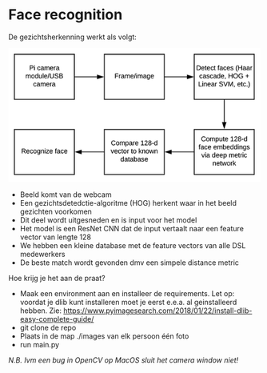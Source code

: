 # Face recognition

De gezichtsherkenning werkt als volgt:

![Schema](approach-schema.png)

* Beeld komt van de webcam
* Een gezichtsdetedctie-algoritme (HOG) herkent waar in het beeld gezichten voorkomen
* Dit deel wordt uitgesneden en is input voor het model
* Het model is een ResNet CNN dat de input vertaalt naar een feature vector van lengte 128
* We hebben een kleine database met de feature vectors van alle DSL medewerkers
* De beste match wordt gevonden dmv een simpele distance metric

Hoe krijg je het aan de praat?
* Maak een environment aan en installeer de requirements. Let op: voordat je dlib kunt installeren moet je eerst e.e.a. al geinstalleerd hebben. Zie: https://www.pyimagesearch.com/2018/01/22/install-dlib-easy-complete-guide/
* git clone de repo
* Plaats in de map ./images van elk persoon één foto
* run main.py

*N.B. Ivm een bug in OpenCV op MacOS sluit het camera window niet!*
